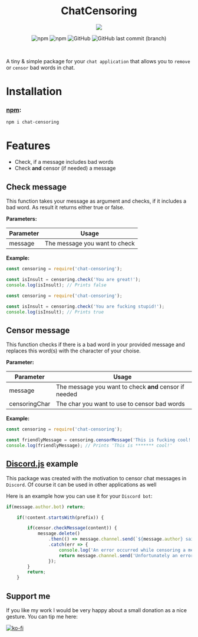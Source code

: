 <div >
</p align="center">
	<h1 align="center">ChatCensoring</h1>
</p>
<p align="center">
	<a href="https://nodei.co/npm/chat-censoring/"><img src="https://nodei.co/npm/chat-censoring.png"></a>
</p>
	<p align="center">
	<img alt="npm" src="https://img.shields.io/npm/v/chat-censoring">
	<img alt="npm" src="https://img.shields.io/npm/dt/chat-censoring">
	<img alt="GitHub" src="https://img.shields.io/github/license/Toasty65/chatCensoring">
	<img alt="GitHub last commit (branch)" src="https://img.shields.io/github/last-commit/Toasty65/ChatCensoring/main">
</p>
</div>

<br>

A tiny & simple package for your `chat application` that allows you to `remove` or `censor` bad words in chat.

# Installation 

### [npm](https://www.npmjs.com/package/chat-censoring): ###

```
npm i chat-censoring
```

# Features

- Check, if a message includes bad words
- Check **and** censor (if needed) a message

## Check message

This function takes your message as argument and checks, if it includes a bad word. As result it returns either true or false.

**Parameters:**

Parameter|Usage
---------|-----
message|The message you want to check



**Example:**

```js
const censoring = require('chat-censoring');

const isInsult = censoring.check('You are great!');
console.log(isInsult); // Prints false
```

```js
const censoring = require('chat-censoring');

const isInsult = censoring.check('You are fucking stupid!');
console.log(isInsult); // Prints true
```

## Censor message

This function checks if there is a bad word in your provided message and replaces this word(s) with the character of your choise.

**Parameter:**

Parameter|Usage
---------|-----
message|The message you want to check **and** censor if needed
censoringChar|The char you want to use to censor bad words



**Example:**

```js
const censoring = require('chat-censoring');

const friendlyMessage = censoring.censorMessage('This is fucking cool!', '*');
console.log(friendlyMessage); // Prints 'This is ******* cool!'
```

## [Discord.js](https://www.npmjs.com/package/discord.js) example

This package was created with the motivation to censor chat messages in `Discord`. Of course it can be used in other applications as well

Here is an example how you can use it for your `Discord bot`:

```js
if(message.author.bot) return;

	if(!content.startsWith(prefix)) {

		if(censor.checkMessage(content)) {
			message.delete()
				.then(() => message.channel.send(`${message.author} said: ${censor.censorMessage(content, '#')}`))
				.catch(err => {
					console.log('An error occurred while censoring a message: ' + err);
					return message.channel.send('Unfortunately an error has occurred :(');
				});
		}
		return;
	}
```

## Support me

If you like my work I would be very happy about a small donation as a nice gesture. You can tip me here:

[![ko-fi](https://ko-fi.com/img/githubbutton_sm.svg)](https://ko-fi.com/L4L0ADBNS)
